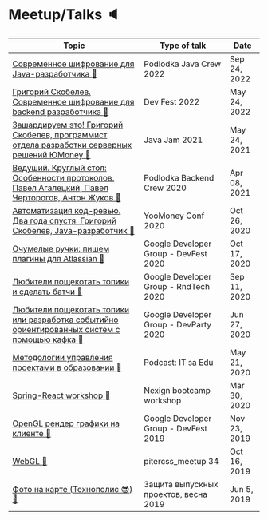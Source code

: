 # Meetup/Talks :speaker:
 Topic | Type of talk | Date | 
|---|---|---|
| [Современное шифрование для Java-разработчика :movie_camera:](https://youtu.be/7dHNJcDLn2k)| Podlodka Java Crew 2022 | Sep 24, 2022 |
| [Григорий Скобелев. Современное шифрование для backend разработчика :movie_camera:](https://youtu.be/70ppQGwXchk)| Dev Fest 2022 | May 24, 2022 |
| [Зашардируем это! Григорий Скобелев, программист отдела разработки серверных решений ЮMoney :movie_camera:](https://youtu.be/ngBOYuQ6A5I)| Java Jam 2021 | May 24, 2021 |
| [Ведуший. Круглый стол: Особенности протоколов. Павел Агалецкий, Павел Черторогов, Антон Жуков :movie_camera:](https://youtu.be/HMTIUQPAbRs)| Podlodka Backend Crew 2020 | Apr 08, 2021 |
| [Автоматизация код-ревью. Два года спустя. Григорий Скобелев, Java-разработчик :movie_camera:](https://youtu.be/lZBF1QV4ChE)| YooMoney Conf 2020 | Oct 26, 2020 |
| [Очумелые ручки: пишем плагины для Atlassian :movie_camera:](https://youtu.be/whOqaCdrXY8)| Google Developer Group - DevFest 2020 | Oct 17, 2020 |
| [Любители пощекотать топики и сделать батчи :movie_camera:](https://youtu.be/5Uxy0ayH8fE)| Google Developer Group - RndTech 2020 | Sep 11, 2020 |
| [Любители пощекотать топики или разработка событийно ориентированных систем с помощью кафка :movie_camera:](https://youtu.be/kUwuQkiccpM)| Google Developer Group - DevParty 2020 | Jun 27, 2020 |
| [Методологии управления проектами в образовании :movie_camera:](https://youtu.be/azY4gmpUWNQ)| Podcast: IT за Edu | May 21, 2020 |
| [Spring-React workshop :file_folder:](https://github.com/GSkoba/spring-react-app)| Nexign bootcamp workshop | Mar 30, 2020 |
| [OpenGL рендер графики на клиенте :movie_camera:](https://youtu.be/DeJIIXb5gSo)| Google Developer Group - DevFest 2019 | Nov 23, 2019 |
| [WebGL :movie_camera:](https://youtu.be/Uwd-GS6_Ko4?t=3218)| pitercss_meetup 34 | Oct 16, 2019 |
| [Фото на карте (Технополис :sunglasses:) :movie_camera:](https://youtu.be/qI5UBp25_HI)| Защита выпускных проектов, весна 2019 | Jun 5, 2019 |
